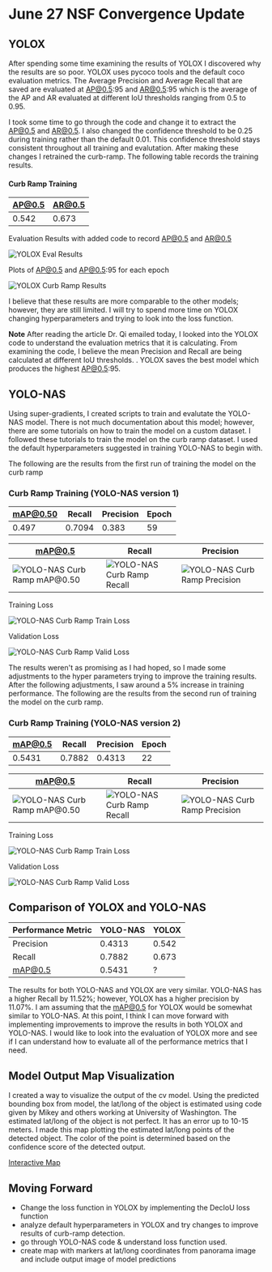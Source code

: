 # June 27 NSF Convergence Update 

## YOLOX

After spending some time examining the results of YOLOX I discovered why the results are so poor. YOLOX uses pycoco tools and the default coco evaluation metrics. The Average Precision and Average Recall that are saved are evaluated at AP@0.5:95 and AR@0.5:95 which is the average of the AP and AR evaluated at different IoU thresholds ranging from 0.5 to 0.95. 

I took some time to go through the code and change it to extract the AP@0.5 and AR@0.5. I also changed the confidence threshold to be 0.25 during training rather than the default 0.01. This confidence threshold stays consistent throughout all training and evalutation.  After making these changes I retrained the curb-ramp. The following table records the training results. 


#### Curb Ramp Training
| AP@0.5  | AR@0.5  |
|---------|---------|
| 0.542   | 0.673   |


Evaluation Results with added code to record AP@0.5 and AR@0.5

![YOLOX Eval Results](/jun_27/jun_27_eval_results/yolox/curb_ramp_results.png)

Plots of AP@0.5 and AP@0.5:95 for each epoch

![YOLOX Curb Ramp Results](/jun_27/jun_27_tensorboard/yolox/cr_map.png)

I believe that these results are more comparable to the other models; however, they are still limited. I will try to spend more time on YOLOX changing hyperparameters and trying to look into the loss function. 

**Note**
After reading the article Dr. Qi emailed today, I looked into the YOLOX code to understand the evaluation metrics that it is calculating. From examining the code, I believe the mean Precision and Recall are being calculated at different IoU thresholds. . YOLOX saves the best model which produces the highest AP@0.5:95. 

## YOLO-NAS

Using super-gradients, I created scripts to train and evalutate the YOLO-NAS model. There is not much documentation about this model; however, there are some tutorials on how to train the model on a custom dataset. I followed these tutorials to train the model on the curb ramp dataset. I used the default hyperparameters suggested in training YOLO-NAS to begin with. 

The following are the results from the first run of training the model on the curb ramp 

### Curb Ramp Training (YOLO-NAS version 1)
| mAP@0.50 | Recall | Precision | Epoch |
|----------|--------|-----------|-------|
| 0.497    | 0.7094 | 0.383     | 59    |


| mAP@0.5                                                                           | Recall                                                                         | Precision                                                                            |
|-----------------------------------------------------------------------------------|--------------------------------------------------------------------------------|--------------------------------------------------------------------------------------|
| ![YOLO-NAS Curb Ramp mAP@0.50](/jun_27/jun_27_tensorboard/yolonas/v1/map@0.5.png) | ![YOLO-NAS Curb Ramp Recall](/jun_27/jun_27_tensorboard/yolonas/v1/recall.png) | ![YOLO-NAS Curb Ramp Precision](/jun_27/jun_27_tensorboard/yolonas/v1/precision.png) |

Training Loss

![YOLO-NAS Curb Ramp Train Loss](/jun_27/jun_27_tensorboard/yolonas/v1/train_loss.png)

Validation Loss

![YOLO-NAS Curb Ramp Valid Loss](/jun_27/jun_27_tensorboard/yolonas/v1/valid_loss.png)


The results weren't as promising as I had hoped, so I made some adjustments to the hyper parameters trying to improve the training results. After the following adjustments, I saw around a 5% increase in training performance. The following are the results from the second run of training the model on the curb ramp.

### Curb Ramp Training (YOLO-NAS version 2)
| mAP@0.5 | Recall | Precision | Epoch |
|---------|--------|-----------|-------|
| 0.5431  | 0.7882 | 0.4313    | 22    |

| mAP@0.5                                                                           | Recall                                                                         | Precision                                                                            |
|-----------------------------------------------------------------------------------|--------------------------------------------------------------------------------|--------------------------------------------------------------------------------------|
| ![YOLO-NAS Curb Ramp mAP@0.50](/jun_27/jun_27_tensorboard/yolonas/v2/map@0.5.png) | ![YOLO-NAS Curb Ramp Recall](/jun_27/jun_27_tensorboard/yolonas/v2/recall.png) | ![YOLO-NAS Curb Ramp Precision](/jun_27/jun_27_tensorboard/yolonas/v2/precision.png) |

Training Loss

![YOLO-NAS Curb Ramp Train Loss](/jun_27/jun_27_tensorboard/yolonas/v2/train_loss.png)

Validation Loss

![YOLO-NAS Curb Ramp Valid Loss](/jun_27/jun_27_tensorboard/yolonas/v2/valid_loss.png)

## Comparison of YOLOX and YOLO-NAS

| Performance Metric | YOLO-NAS | YOLOX |
|--------------------|----------|-------|
| Precision          | 0.4313   | 0.542 |
| Recall             | 0.7882   | 0.673 |
| mAP@0.5            | 0.5431   | ?     |

The results for both YOLO-NAS and YOLOX are very similar. YOLO-NAS has a higher Recall by 11.52%; however, YOLOX has a higher precision by 11.07%. I am assuming that the mAP@0.5 for YOLOX would be somewhat similar to YOLO-NAS. At this point, I think I can move forward with implementing improvements to improve the results in both YOLOX and YOLO-NAS. I would like to look into the evaluation of YOLOX more and see if I can understand how to evaluate all of the performance metrics that I need. 

## Model Output Map Visualization 

I created a way to visualize the output of the cv model. Using the predicted bounding box from model, the lat/long of the object is estimated using code given by Mikey and others working at University of Washington. The estimated lat/long of the object is not perfect. It has an error up to 10-15 meters. I made this map plotting the estimated lat/long points of the detected object. The color of the point is determined based on the confidence score of the detected output. 

[Interactive Map](https://htmlpreview.github.io/?https://github.com/camwirth/sidewalk/blob/main/jun_27/spgg-curb-test-map.html)

## Moving Forward

- Change the loss function in YOLOX by implementing the DecIoU loss function 
- analyze default hyperparameters in YOLOX and try changes to improve results of curb-ramp detection. 
- go through YOLO-NAS code & understand loss function used.
- create map with markers at lat/long coordinates from panorama image and include output image of model predictions
